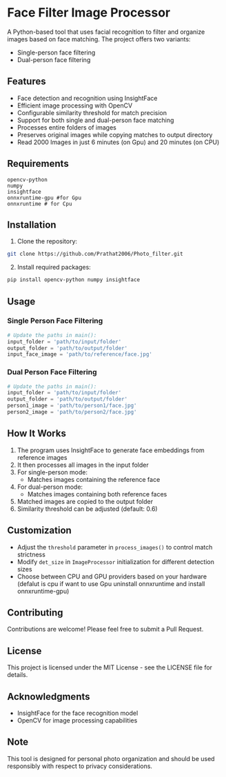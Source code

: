 # Face Filter Image Processor

A Python-based tool that uses facial recognition to filter and organize images based on face matching. The project offers two variants:
- Single-person face filtering
- Dual-person face filtering

## Features

- Face detection and recognition using InsightFace
- Efficient image processing with OpenCV
- Configurable similarity threshold for match precision
- Support for both single and dual-person face matching
- Processes entire folders of images
- Preserves original images while copying matches to output directory
- Read 2000 Images in just 6 minutes (on Gpu) and 20 minutes (on CPU)

## Requirements

```
opencv-python
numpy
insightface
onnxruntime-gpu #for Gpu  
onnxruntime # for Cpu
```

## Installation

1. Clone the repository:
```bash
git clone https://github.com/Prathat2006/Photo_filter.git
```

2. Install required packages:
```bash
pip install opencv-python numpy insightface
```

## Usage

### Single Person Face Filtering

```python
# Update the paths in main():
input_folder = 'path/to/input/folder'
output_folder = 'path/to/output/folder'
input_face_image = 'path/to/reference/face.jpg'
```

### Dual Person Face Filtering

```python
# Update the paths in main():
input_folder = 'path/to/input/folder'
output_folder = 'path/to/output/folder'
person1_image = 'path/to/person1/face.jpg'
person2_image = 'path/to/person2/face.jpg'
```

## How It Works

1. The program uses InsightFace to generate face embeddings from reference images
2. It then processes all images in the input folder
3. For single-person mode:
   - Matches images containing the reference face
4. For dual-person mode:
   - Matches images containing both reference faces
5. Matched images are copied to the output folder
6. Similarity threshold can be adjusted (default: 0.6)

## Customization

- Adjust the `threshold` parameter in `process_images()` to control match strictness
- Modify `det_size` in `ImageProcessor` initialization for different detection sizes
- Choose between CPU and GPU providers based on your hardware
(defalut is cpu if want to use Gpu uninstall onnxruntime and install onnxruntime-gpu)

## Contributing

Contributions are welcome! Please feel free to submit a Pull Request.

## License

This project is licensed under the MIT License - see the LICENSE file for details.

## Acknowledgments

- InsightFace for the face recognition model
- OpenCV for image processing capabilities

## Note

This tool is designed for personal photo organization and should be used responsibly with respect to privacy considerations.